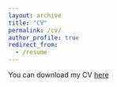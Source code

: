 ```yaml
---
layout: archive
title: "CV"
permalink: /cv/
author_profile: true
redirect_from:
  - /resume
---
```

You can download my CV [here](https://www.dropbox.com/scl/fi/jd29mlfy23v2aw5vpvyd1/CV.pdf?rlkey=53yh4093y71jo5ucszkuugb67&dl=0)